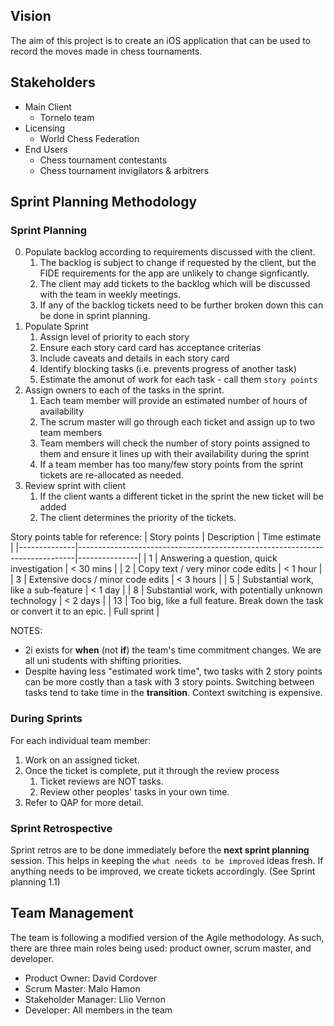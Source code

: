 ## Vision
The aim of this project is to create an iOS application that can be used to record the moves made in chess tournaments.

## Stakeholders
- Main Client
  - Tornelo team
- Licensing
  - World Chess Federation
- End Users
  - Chess tournament contestants
  - Chess tournament invigilators & arbitrers

## Sprint Planning Methodology

### Sprint Planning
0. Populate backlog according to requirements discussed with the client.
    1. The backlog is subject to change if requested by the client, but the FIDE requirements for the app are unlikely to change signficantly.
    2. The client may add tickets to the backlog which will be discussed with the team in weekly meetings.
    3. If any of the backlog tickets need to be further broken down this can be done in sprint planning.
2. Populate Sprint 
    1. Assign level of priority to each story
    2. Ensure each story card card has acceptance criterias
    3. Include caveats and details in each story card
    4. Identify blocking tasks (i.e. prevents progress of another task)
    5. Estimate the amonut of work for each task - call them `story points`
3. Assign owners to each of the tasks in the sprint.
    1. Each team member will provide an estimated number of hours of availability
    2. The scrum master will go through each ticket and assign up to two team members
    3. Team members will check the number of story points assigned to them and ensure it lines up with their availability during the sprint
    4. If a team member has too many/few story points from the sprint tickets are re-allocated as needed.
4. Review sprint with client 
    1. If the client wants a different ticket in the sprint the new ticket will be added 
    2. The client determines the priority of the tickets.

Story points table for reference:
| Story points | Description                                                                 | Time estimate |
|--------------|-----------------------------------------------------------------------------|---------------|
| 1            | Answering a question, quick investigation                                   | < 30 mins     |
| 2            | Copy text / very minor code edits                                           | < 1 hour      |
| 3            | Extensive docs / minor code edits                                           | < 3 hours     |
| 5            | Substantial work, like a sub-feature                                        | < 1 day       |
| 8            | Substantial work, with potentially unknown technology                       | < 2 days      |
| 13           | Too big, like a full feature. Break down the task or convert it to an epic. | Full sprint   |


NOTES:
* 2i exists for **when** (not **if**) the team's time commitment changes. We are all uni students with shifting priorities.
* Despite having less "estimated work time", two tasks with 2 story points can be more costly than a task with 3 story points. Switching between tasks tend to take time in the **transition**. Context switching is expensive.

### During Sprints

For each individual team member:
1. Work on an assigned ticket.
3. Once the ticket is complete, put it through the review process
    1. Ticket reviews are NOT tasks.
    2. Review other peoples' tasks in your own time.
4. Refer to QAP for more detail.

### Sprint Retrospective

Sprint retros are to be done immediately before the **next sprint planning** session. This helps in keeping the `what needs to be improved` ideas fresh. If anything needs to be improved, we create tickets accordingly. (See Sprint planning 1.1)

## Team Management
The team is following a modified version of the Agile methodology. As such, there are three main roles being used: product owner, scrum master, and developer.
- Product Owner: David Cordover
- Scrum Master: Malo Hamon
- Stakeholder Manager: Llio Vernon
- Developer: All members in the team
